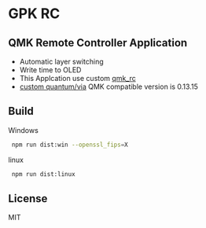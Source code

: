 # GPK RC

## QMK Remote Controller Application

- Automatic layer switching
- Write time to OLED
- This Applcation use custom [qmk_rc](https://github.com/mmalecki/qmk_rc)
- [custom quantum/via](https://github.com/darakuneko/keyboard/tree/main/qmk/num_num_strawberry/quantum) QMK compatible
  version is 0.13.15

## Build

Windows

```sh
 npm run dist:win --openssl_fips=X
```

linux

```sh
 npm run dist:linux
```

## License

MIT